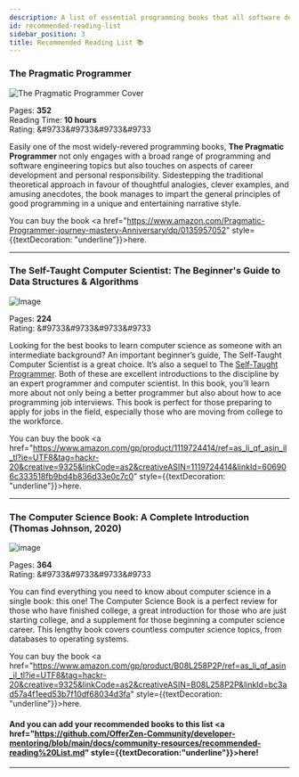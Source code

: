 ```yaml
---
description: A list of essential programming books that all software developers should read. 
id: recommended-reading-list
sidebar_position: 3
title: Recommended Reading List 📚
---
```


<head>
    <meta property="og:title" content="Recommended Reading List" />
    <meta property="og:type" content="article" />
    <meta property="og:url" content="https://www.developermentoring.guide/community-resources/recommended-reading-list" />
</head>

### The Pragmatic Programmer

![The Pragmatic Programmer Cover](https://m.media-amazon.com/images/I/51W1sBPO7tL._AC_SY780_.jpg)

Pages: **352**  
Reading Time: **10 hours**  
Rating: &#9733&#9733&#9733&#9733

Easily one of the most widely-revered programming books, **The Pragmatic Programmer** not only engages with a broad range of programming and software engineering topics but also touches on aspects of career development and personal responsibility. Sidestepping the traditional theoretical approach in favour of thoughtful analogies, clever examples, and amusing anecdotes, the book manages to impart the general principles of good programming in a unique and entertaining narrative style.

<!-- markdownlint-disable MD033 -->
You can buy the book <a href="https://www.amazon.com/Pragmatic-Programmer-journey-mastery-Anniversary/dp/0135957052" style={{textDecoration: "underline"}}>here</a>.

<!--- Leave your reading suggestions below and copy the format as above -->

***

### The Self-Taught Computer Scientist: The Beginner's Guide to Data Structures & Algorithms

![Image](https://m.media-amazon.com/images/I/41C4VJ3psBL._SX397_BO1,204,203,200_.jpg)

Pages: **224**  
Rating: &#9733&#9733&#9733&#9733

Looking for the best books to learn computer science as someone with an intermediate background? An important beginner’s guide, The Self-Taught Computer Scientist is a great choice. It’s also a sequel to The [Self-Taught Programmer](https://www.amazon.com/Self-Taught-Programmer-Definitive-Programming-Professionally/dp/0999685902). Both of these are excellent introductions to the discipline by an expert programmer and computer scientist. In this book, you’ll learn more about not only being a better programmer but also about how to ace programming job interviews. This book is perfect for those preparing to apply for jobs in the field, especially those who are moving from college to the workforce.

You can buy the book <a href="https://www.amazon.com/gp/product/1119724414/ref=as_li_qf_asin_il_tl?ie=UTF8&tag=hackr-20&creative=9325&linkCode=as2&creativeASIN=1119724414&linkId=606906c333518fb9bd4b836d33e0c7c0" style={{textDecoration: "underline"}}>here</a>.

***

### The Computer Science Book: A Complete Introduction (Thomas Johnson, 2020)

![image](https://images-eu.ssl-images-amazon.com/images/I/5161-7Fgd8L._SY445_SX342_QL70_ML2_.jpg)

Pages: **364**  
Rating: &#9733&#9733&#9733&#9733

You can find everything you need to know about computer science in a single book: this one! The Computer Science Book is a perfect review for those who have finished college, a great introduction for those who are just starting college, and a supplement for those beginning a computer science career. This lengthy book covers countless computer science topics, from databases to operating systems.

You can buy the book <a href="https://www.amazon.com/gp/product/B08L258P2P/ref=as_li_qf_asin_il_tl?ie=UTF8&tag=hackr-20&creative=9325&linkCode=as2&creativeASIN=B08L258P2P&linkId=bc3ad57a4f1eed53b7f10df68034d3fa" style={{textDecoration: "underline"}}>here</a>.

#### And you can add your recommended books to this list <a href="https://github.com/OfferZen-Community/developer-mentoring/blob/main/docs/community-resources/recommended-reading%20List.md" style={{textDecoration:"underline"}}>here!</a>

***
